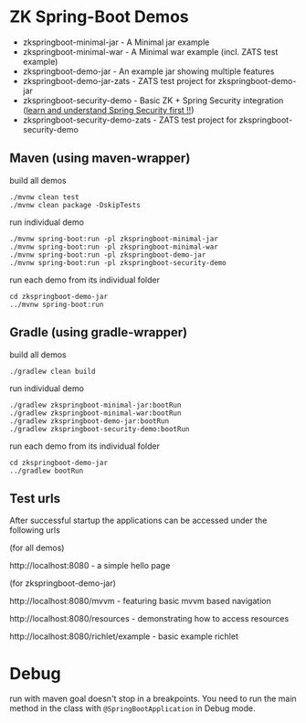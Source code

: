 # ZK Spring-Boot Demos

* zkspringboot-minimal-jar - A Minimal jar example
* zkspringboot-minimal-war - A Minimal war example (incl. ZATS test example)
* zkspringboot-demo-jar - An example jar showing multiple features
* zkspringboot-demo-jar-zats - ZATS test project for zkspringboot-demo-jar
* zkspringboot-security-demo - Basic ZK + Spring Security integration ([learn and understand Spring Security first !!](https://spring.io/projects/spring-security#learn))
* zkspringboot-security-demo-zats - ZATS test project for zkspringboot-security-demo
## Maven (using maven-wrapper)

build all demos

    ./mvnw clean test
    ./mvnw clean package -DskipTests

run individual demo
    
    ./mvnw spring-boot:run -pl zkspringboot-minimal-jar
    ./mvnw spring-boot:run -pl zkspringboot-minimal-war
    ./mvnw spring-boot:run -pl zkspringboot-demo-jar
    ./mvnw spring-boot:run -pl zkspringboot-security-demo

run each demo from its individual folder

    cd zkspringboot-demo-jar
    ../mvnw spring-boot:run
    
## Gradle (using gradle-wrapper)

build all demos
    
    ./gradlew clean build

run individual demo
    
    ./gradlew zkspringboot-minimal-jar:bootRun
    ./gradlew zkspringboot-minimal-war:bootRun
    ./gradlew zkspringboot-demo-jar:bootRun
    ./gradlew zkspringboot-security-demo:bootRun

run each demo from its individual folder

    cd zkspringboot-demo-jar
    ../gradlew bootRun
    
## Test urls

After successful startup the applications can be accessed under the following urls

(for all demos)

http://localhost:8080 - a simple hello page

(for zkspringboot-demo-jar)

http://localhost:8080/mvvm - featuring basic mvvm based navigation

http://localhost:8080/resources - demonstrating how to access resources

http://localhost:8080/richlet/example - basic example richlet

# Debug
run with maven goal doesn't stop in a breakpoints. You need to run the main method in the class with `@SpringBootApplication` in Debug mode.